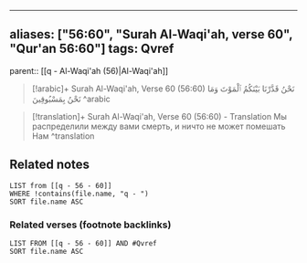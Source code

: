 
---
aliases: ["56:60", "Surah Al-Waqi'ah, verse 60", "Qur'an 56:60"]
tags: Qvref
---

parent:: [[q - Al-Waqi'ah (56)|Al-Waqi'ah]]

> [!arabic]+ Surah Al-Waqi'ah, Verse 60 (56:60)
> <span class="quran-arabic">نَحْنُ قَدَّرْنَا بَيْنَكُمُ ٱلْمَوْتَ وَمَا نَحْنُ بِمَسْبُوقِينَ</span>
^arabic

> [!translation]+ Surah Al-Waqi'ah, Verse 60 (56:60) - Translation
> Мы распределили между вами смерть, и ничто не может помешать Нам
^translation



## Related notes
```dataview
LIST from [[q - 56 - 60]]
WHERE !contains(file.name, "q - ")
SORT file.name ASC
```

### Related verses (footnote backlinks)
```dataview
LIST FROM [[q - 56 - 60]] AND #Qvref
SORT file.name ASC
```

